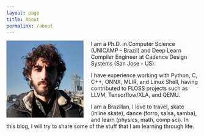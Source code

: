 ```yaml
---
layout: page
title: About
permalink: /about
---
```


<img src="assets/image/eu.webp" alt="myself" style="float: left;margin-right: 20px;width:40%;"/>

I am a Ph.D. in Computer Science (UNICAMP - Brazil) and Deep Learn Compiler Engineer at Cadence Design Systems (San Jose - US).

I have experience working with Python, C, C++, ONNX, MLIR, and Linux Shell, having contributed to FLOSS projects such as LLVM, Tensorflow/XLA, and QEMU.

I am a Brazilian, I love to travel, skate (inline skate), dance (forro, salsa, samba), and learn (physics, math, comp sci). In this blog, I will try to share some of the stuff that I am learning through life.
